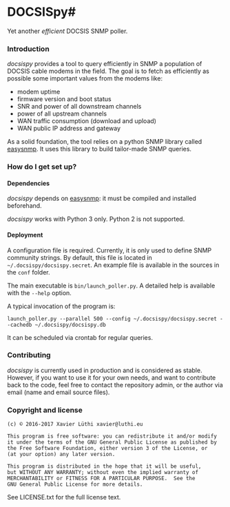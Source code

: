 # DOCSISpy#
Yet another *efficient* DOCSIS SNMP poller.

### Introduction ###

*docsispy* provides a tool to query efficiently in SNMP a population of DOCSIS cable modems in the field.  The goal is to fetch as efficiently as possible some important values from the modems like:

* modem uptime
* firmware version and boot status
* SNR and power of all downstream channels
* power of all upstream channels
* WAN traffic consumption (download and upload)
* WAN public IP address and gateway

As a solid foundation, the tool relies on a python SNMP library called [easysnmp](https://github.com/xluthi/easysnmp). It uses this library to build tailor-made SNMP queries.

### How do I get set up? ###

#### Dependencies
*docsispy* depends on [easysnmp](https://github.com/xluthi/easysnmp): it must be compiled and installed beforehand.

*docsispy* works with Python 3 only. Python 2 is not supported.

#### Deployment
A configuration file is required.  Currently, it is only used to define SNMP community strings.  By default, this file is located in `~/.docsispy/docsispy.secret`. An example file is available in the sources in the `conf` folder.

The main executable is `bin/launch_poller.py`. A detailed help is available with the `--help` option.

A typical invocation of the program is:
```
launch_poller.py --parallel 500 --config ~/.docsispy/docsispy.secret --cachedb ~/.docsispy/docsispy.db
```

It can be scheduled via crontab for regular queries.

### Contributing ###

*docsispy* is currently used in production and is considered as stable. However, if you want to use it for your own needs, and want to contribute back to the code, feel free to contact the repository admin, or the author via email (name and email source files).

### Copyright and license ###

`(c) © 2016-2017 Xavier Lüthi xavier@luthi.eu`

```
This program is free software: you can redistribute it and/or modify
it under the terms of the GNU General Public License as published by
the Free Software Foundation, either version 3 of the License, or
(at your option) any later version.

This program is distributed in the hope that it will be useful,
but WITHOUT ANY WARRANTY; without even the implied warranty of
MERCHANTABILITY or FITNESS FOR A PARTICULAR PURPOSE.  See the
GNU General Public License for more details.
```

See LICENSE.txt for the full license text.
